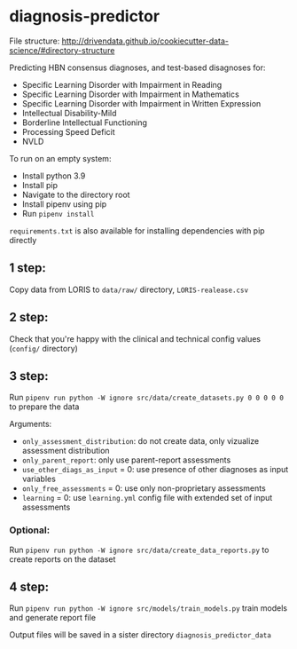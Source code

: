 # diagnosis-predictor

File structure: http://drivendata.github.io/cookiecutter-data-science/#directory-structure 

Predicting HBN consensus diagnoses, and test-based disagnoses for:
- Specific Learning Disorder with Impairment in Reading
- Specific Learning Disorder with Impairment in Mathematics
- Specific Learning Disorder with Impairment in Written Expression
- Intellectual Disability-Mild
- Borderline Intellectual Functioning
- Processing Speed Deficit 
- NVLD

To run on an empty system:

- Install python 3.9
- Install pip
- Navigate to the directory root
- Install pipenv using pip
- Run `pipenv install`

`requirements.txt` is also available for installing dependencies with pip directly

## 1 step:
Copy data from LORIS to `data/raw/` directory, `LORIS-realease.csv`

## 2 step:
Check that you're happy with the clinical and technical config values (`config/` directory)

## 3 step:

Run `pipenv run python -W ignore src/data/create_datasets.py 0 0 0 0 0` to prepare the data

Arguments: 
- `only_assessment_distribution`: do not create data, only vizualize assessment distribution 
- `only_parent_report`: only use parent-report assessments
- `use_other_diags_as_input` = 0: use presence of other diagnoses as input variables
- `only_free_assessments` = 0: use only non-proprietary assessments
- `learning` = 0: use `learning.yml` config file with extended set of input assessments

### Optional:

Run `pipenv run python -W ignore src/data/create_data_reports.py` to create reports on the dataset

## 4 step:

Run `pipenv run python -W ignore src/models/train_models.py` train models and generate report file

Output files will be saved in a sister directory `diagnosis_predictor_data`
